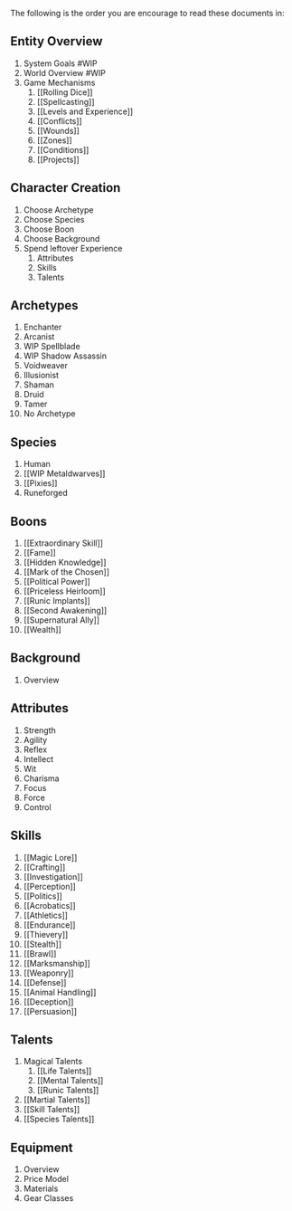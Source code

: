 The following is the order you are encourage to read these documents in:

## Entity Overview
1. System Goals #WIP
2. World Overview #WIP
3. Game Mechanisms
	1. [[Rolling Dice]]
	2. [[Spellcasting]]
	3. [[Levels and Experience]]
	4. [[Conflicts]]
	5. [[Wounds]]
	6. [[Zones]]
	7. [[Conditions]]
	8. [[Projects]]
## Character Creation
1. Choose Archetype
2. Choose Species
3. Choose Boon
4. Choose Background
5. Spend leftover Experience
	1. Attributes
	2. Skills
	3. Talents
## Archetypes
1. Enchanter
2. Arcanist
3. WIP Spellblade
4. WIP Shadow Assassin
5. Voidweaver
6. Illusionist
7. Shaman
8. Druid
9. Tamer
10. No Archetype
## Species
1. Human
2. [[WIP Metaldwarves]]
3. [[Pixies]]
4. Runeforged
## Boons
1. [[Extraordinary Skill]]
2. [[Fame]]
3. [[Hidden Knowledge]]
4. [[Mark of the Chosen]]
5. [[Political Power]]
6. [[Priceless Heirloom]]
7. [[Runic Implants]]
8. [[Second Awakening]]
9. [[Supernatural Ally]]
10. [[Wealth]]
## Background
1. Overview
## Attributes
1. Strength
2. Agility
3. Reflex
4. Intellect
5. Wit
6. Charisma
7. Focus
8. Force
9. Control
## Skills
1. [[Magic Lore]]
2. [[Crafting]]
3. [[Investigation]]
4. [[Perception]]
5. [[Politics]]
6. [[Acrobatics]]
7. [[Athletics]]
9. [[Endurance]]
10. [[Thievery]]
11. [[Stealth]]
12. [[Brawl]]
13. [[Marksmanship]]
14. [[Weaponry]]
15. [[Defense]]
16. [[Animal Handling]]
17. [[Deception]]
18. [[Persuasion]]
## Talents
1. Magical Talents
	1. [[Life Talents]]
	2. [[Mental Talents]]
	3. [[Runic Talents]]
2. [[Martial Talents]]
3. [[Skill Talents]]
4. [[Species Talents]]
## Equipment
1. Overview
2. Price Model 
3. Materials
4. Gear Classes